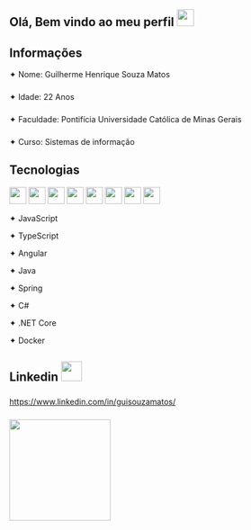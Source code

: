 ## Olá, Bem vindo ao meu perfil <img src="https://camo.githubusercontent.com/e8e7b06ecf583bc040eb60e44eb5b8e0ecc5421320a92929ce21522dbc34c891/68747470733a2f2f6d656469612e67697068792e636f6d2f6d656469612f6876524a434c467a6361737252346961377a2f67697068792e676966" width="30" height="30"/> 


## Informações
✦ Nome: Guilherme Henrique Souza Matos
###
✦ Idade: 22 Anos
###
✦ Faculdade: Pontifícia Universidade Católica de Minas Gerais
###
✦ Curso: Sistemas de informação
###
## Tecnologias
<img src="https://cdn.jsdelivr.net/gh/devicons/devicon/icons/angularjs/angularjs-plain.svg" width="30" height="30"/> <img src="https://cdn.jsdelivr.net/gh/devicons/devicon/icons/java/java-plain.svg" width="30" height="30"/> <img src="https://cdn.jsdelivr.net/gh/devicons/devicon/icons/javascript/javascript-plain.svg" width="30" height="30"/> <img src="https://cdn.jsdelivr.net/gh/devicons/devicon/icons/spring/spring-original-wordmark.svg" width="30" height="30"/> <img src="https://cdn.jsdelivr.net/gh/devicons/devicon/icons/typescript/typescript-plain.svg" width="30" height="30"/> <img src="https://cdn.jsdelivr.net/gh/devicons/devicon/icons/csharp/csharp-plain.svg" width="30" height="30" /> <img src="https://cdn.jsdelivr.net/gh/devicons/devicon/icons/dotnetcore/dotnetcore-original.svg" width="30" height="30" /> <img src="https://cdn.jsdelivr.net/gh/devicons/devicon/icons/docker/docker-plain-wordmark.svg" width="30" height="30" />
<p>✦ JavaScript</p>
<p>✦ TypeScript</p>
<p>✦ Angular</p>
<p>✦ Java</p>
<p>✦ Spring</p>
<p>✦ C#</p>
<p>✦ .NET Core</p>
<p>✦ Docker</p>

          
          
          
          
               
 
      
          
          
          
 ## Linkedin <img src="https://cliply.co/wp-content/uploads/2021/02/372102050_LINKEDIN_ICON_TRANSPARENT_1080.gif" width="37" height="35">
### 
https://www.linkedin.com/in/guisouzamatos/
###




<div>
<a href="https://github.com/guisouzamatos">
<img height="180em" src="https://github-readme-stats.vercel.app/api/top-langs/?username=guisouzamatos&layout=compact&langs_count=7&theme=dracula"/>
</div>
<!--
**guisouzamatos/guisouzamatos** is a ✨ _special_ ✨ repository because its `README.md` (this file) appears on your GitHub profile.

Here are some ideas to get you started:

- 🔭 I’m currently working on ...
- 🌱 I’m currently learning ...
- 👯 I’m looking to collaborate on ...
- 🤔 I’m looking for help with ...
- 💬 Ask me about ...
- 📫 How to reach me: ...
- 😄 Pronouns: ...
- ⚡ Fun fact: ...
-->
<link rel="stylesheet" href="https://cdn.jsdelivr.net/gh/devicons/devicon@v2.15.1/devicon.min.css">
